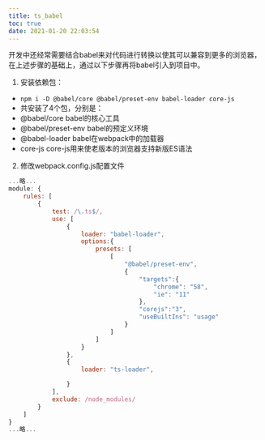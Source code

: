 ```yaml
---
title: ts_babel
toc: true
date: 2021-01-20 22:03:54
---
```

开发中还经常需要结合babel来对代码进行转换以使其可以兼容到更多的浏览器，在上述步骤的基础上，通过以下步骤再将babel引入到项目中。

1. 安装依赖包：
- ```npm i -D @babel/core @babel/preset-env babel-loader core-js```
- 共安装了4个包，分别是：
- @babel/core babel的核心工具 
- @babel/preset-env babel的预定义环境
- @babel-loader babel在webpack中的加载器
- core-js core-js用来使老版本的浏览器支持新版ES语法

2. 修改webpack.config.js配置文件
```javascript
...略...
module: {
    rules: [
        {
            test: /\.ts$/,
            use: [
                {
                    loader: "babel-loader",
                    options:{
                        presets: [
                            [
                                "@babel/preset-env",
                                {
                                    "targets":{
                                        "chrome": "58",
                                        "ie": "11"
                                    },
                                    "corejs":"3",
                                    "useBuiltIns": "usage"
                                }
                            ]
                        ]
                    }
                },
                {
                    loader: "ts-loader",

                }
            ],
            exclude: /node_modules/
        }
    ]
}
...略...
```
